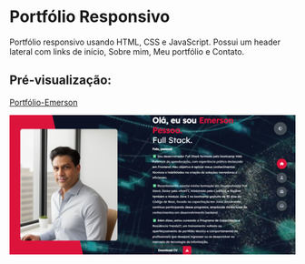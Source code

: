 # Portfólio Responsivo

 <p>Portfólio responsivo usando HTML, CSS e JavaScript. Possui um header lateral com links de início, Sobre mim, Meu portfólio e Contato.</p>

## Pré-visualização:

[Portfólio-Emerson](https://portfolio-emerson.vercel.app/)

<div align="center"><img src="./img/profile-readme03.png" width=auto>
</div>
